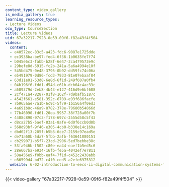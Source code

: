 ```yaml
---
content_type: video_gallery
is_media_gallery: true
learning_resource_types:
- Lecture Videos
ocw_type: CourseSection
title: Lecture Videos
uid: 67a32217-7928-0e59-09f6-f82a49f4f504
videos:
  content:
  - e40572ec-83c5-a423-fdc6-9087e1725dde
  - ec3938ba-be97-fed4-6f36-1b0635fe7f74
  - b045e6c3-fabb-b28f-6e47-3ca479573e9c
  - 29befe8d-5915-fc2b-241a-5a6a4994e10f
  - 545bd475-0e48-3795-0b92-dd59fc74c06a
  - e5491979-0d86-fcd3-7933-81e07ebaaf84
  - 63d11e01-53d8-6e8d-6f1d-249f607a0fb4
  - 04b196f6-fdd1-d54d-c61b-dcb64c4ac33c
  - a509379d-2eb8-4b43-e127-416d9e6bf688
  - 2cf471a4-8287-01f8-162f-7d9bafb5187c
  - 4542f661-e581-352c-6709-e93f686facfe
  - 7b965aae-7a1b-6c9c-5f79-1b156a4f0ed3
  - 4a691b8c-46a9-8782-378e-79680b54866d
  - 77b46090-fd61-20ea-5957-38f728a00f7b
  - 4408c890-97c3-f178-697c-2555d58c5f43
  - d8ca27b5-5aef-83a1-8afe-6d0f6ccb0d0b
  - 568d93bf-9f46-e305-4cb0-b330e14c169a
  - dbd02f13-205f-b5b3-6ce7-2159c97ead5e
  - de71a60b-5da7-5fbb-2afb-f63641880151
  - cb299071-b5f7-23cd-2906-5ed7bebbe38c
  - 53fa946b-f502-c80e-ea44-eaef1b5ed5c6
  - 28e667ba-e934-16fb-fe5a-4042ef7e7811
  - 58a456e9-f0bb-eaf4-7f1d-c452c2438abb
  - e86599d4-bd72-c4f0-ced5-a2efe6975312
  website: 6-02-introduction-to-eecs-ii-digital-communication-systems-fall-2012
---
```



{{< video-gallery "67a32217-7928-0e59-09f6-f82a49f4f504" >}}

